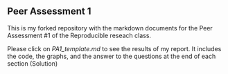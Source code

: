 ## Peer Assessment 1

This is my forked repository with the markdown documents for the Peer Assessment #1 of the Reproducible reseach class.

Please click on *PA1_template.md* to see the results of my report. It includes the code, the graphs, and the answer to the questions at the end of each section (Solution)
